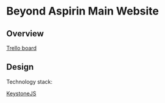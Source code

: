# Beyond Aspirin Main Website

## Overview

[Trello board](https://trello.com/b/k7rN6svq/website)

## Design

Technology stack:

[KeystoneJS](http://keystonejs.com/)
